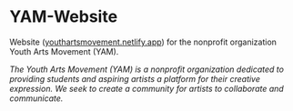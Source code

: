 # YAM-Website

Website (<a href="https://youthartsmovement.netlify.app">youthartsmovement.netlify.app</a>) for the nonprofit organization Youth Arts Movement (YAM).

<i>The Youth Arts Movement (YAM) is a nonprofit organization dedicated to providing students and aspiring artists a platform for their creative expression. We seek to create a community for artists to collaborate and communicate.</i>
